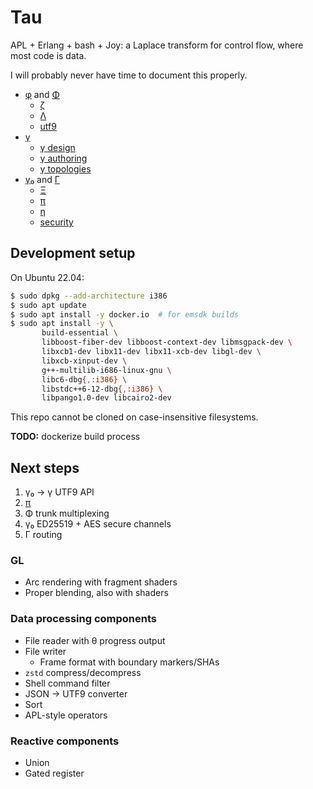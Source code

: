 # Tau
APL + Erlang + bash + Joy: a Laplace transform for control flow, where most code is data.

I will probably never have time to document this properly.

+ [φ](doc/phi.md) and [Φ](doc/Phi.md)
  + [ζ](doc/zeta.md)
  + [Λ](doc/Lambda.md)
  + [utf9](doc/utf9.md)
+ [γ](doc/gamma.md)
  + [γ design](doc/gamma-design.md)
  + [γ authoring](doc/gamma-authoring.md)
  + [γ topologies](doc/gamma-topologies.md)
+ [γ₀](doc/gamma0.md) and [Γ](doc/Gamma.md)
  + [Ξ](doc/Xi.md)
  + [π](doc/pi.md)
  + [η](doc/eta.md)
  + [security](doc/security.md)


## Development setup
On Ubuntu 22.04:

```sh
$ sudo dpkg --add-architecture i386
$ sudo apt update
$ sudo apt install -y docker.io  # for emsdk builds
$ sudo apt install -y \
       build-essential \
       libboost-fiber-dev libboost-context-dev libmsgpack-dev \
       libxcb1-dev libx11-dev libx11-xcb-dev libgl-dev \
       libxcb-xinput-dev \
       g++-multilib-i686-linux-gnu \
       libc6-dbg{,:i386} \
       libstdc++6-12-dbg{,:i386} \
       libpango1.0-dev libcairo2-dev
```

This repo cannot be cloned on case-insensitive filesystems.

**TODO:** dockerize build process


## Next steps
1. γ₀ → γ UTF9 API
2. [π](doc.pi.md)
3. Φ trunk multiplexing
4. γ₀ ED25519 + AES secure channels
5. Γ routing


### GL
+ Arc rendering with fragment shaders
+ Proper blending, also with shaders


### Data processing components
+ File reader with θ progress output
+ File writer
  + Frame format with boundary markers/SHAs
+ `zstd` compress/decompress
+ Shell command filter
+ JSON → UTF9 converter
+ Sort
+ APL-style operators


### Reactive components
+ Union
+ Gated register
